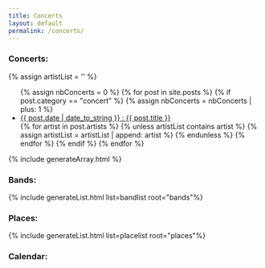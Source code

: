 ```yaml
---
title: Concerts
layout: default
permalink: /concerts/
---
```


### Concerts:

{% assign artistList = '' %}
<ul>
{% assign nbConcerts = 0 %}
{% for post in site.posts %}
  {% if post.category == "concert" %}
    {% assign nbConcerts = nbConcerts | plus: 1 %}
    <li>
      <a href="{{ post.url }}">
       {{ post.date | date_to_string }} : {{ post.title }}
      </a>
    </li>
    {% for artist in post.artists %}
      {% unless artistList contains artist %}
        {% assign artistList = artistList | append: artist %}
      {% endunless %}
    {% endfor %}
  {% endif %}
{% endfor %}
</ul>

{% include generateArray.html %}
### Bands:

{% include generateList.html list=bandlist root="bands"%}

### Places:

{% include generateList.html list=placelist root="places"%}

### Calendar:
